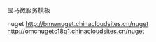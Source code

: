 宝马微服务模板

nuget
http://bmwnuget.chinacloudsites.cn/nuget
http://omcnugetc18q1.chinacloudsites.cn/nuget
